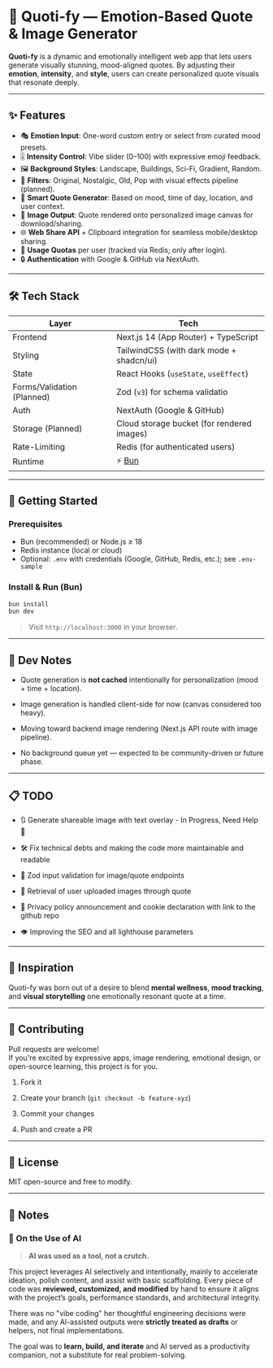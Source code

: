 # 🎨 Quoti-fy — Emotion-Based Quote & Image Generator

**Quoti-fy** is a dynamic and emotionally intelligent web app that lets users generate visually stunning, mood-aligned quotes. By adjusting their **emotion**, **intensity**, and **style**, users can create personalized quote visuals that resonate deeply.

---

## ✨ Features

- 🎭 **Emotion Input**: One-word custom entry or select from curated mood presets.
- 🎚️ **Intensity Control**: Vibe slider (0–100) with expressive emoji feedback.
- 🖼️ **Background Styles**: Landscape, Buildings, Sci-Fi, Gradient, Random.
- 🎨 **Filters**: Original, Nostalgic, Old, Pop with visual effects pipeline (planned).
- 🧠 **Smart Quote Generator**: Based on mood, time of day, location, and user context.
- 📸 **Image Output**: Quote rendered onto personalized image canvas for download/sharing.
- 🌐 **Web Share API** + Clipboard integration for seamless mobile/desktop sharing.
- 🧾 **Usage Quotas** per user (tracked via Redis; only after login).
- 🔒 **Authentication** with Google & GitHub via NextAuth.

---

## 🛠️ Tech Stack

| Layer                      | Tech                                       |
| -------------------------- | ------------------------------------------ |
| Frontend                   | Next.js 14 (App Router) + TypeScript       |
| Styling                    | TailwindCSS (with dark mode + shadcn/ui)   |
| State                      | React Hooks (`useState`, `useEffect`)      |
| Forms/Validation (Planned) | Zod (`v3`) for schema validatio            |
| Auth                       | NextAuth (Google & GitHub)                 |
| Storage (Planned)          | Cloud storage bucket (for rendered images) |
| Rate-Limiting              | Redis (for authenticated users)            |
| Runtime                    | ⚡️ [Bun](https://bun.sh/)                  |

---

## 🚀 Getting Started

### Prerequisites

- Bun (recommended) or Node.js ≥ 18
- Redis instance (local or cloud)
- Optional: `.env` with credentials (Google, GitHub, Redis, etc.); see `.env-sample`

### Install & Run (Bun)

```bash
bun install
bun dev
````

> Visit `http://localhost:3000` in your browser.

---

## 🧪 Dev Notes

- Quote generation is **not cached** intentionally for personalization (mood + time + location).

- Image generation is handled client-side for now (canvas considered too heavy).

- Moving toward backend image rendering (Next.js API route with image pipeline).

- No background queue yet — expected to be community-driven or future phase.

---

## 📋 TODO

- 🔃 Generate shareable image with text overlay - In Progress, Need Help 🥲

- 🛠️ Fix technical debts and making the code more maintainable and readable

- 🧪 Zod input validation for image/quote endpoints

- 🔄️ Retrieval of user uploaded images through quote

- 📝 Privacy policy announcement and cookie declaration with link to the github repo

- 👁️ Improving the SEO and all lighthouse parameters

---

## 🧠 Inspiration

Quoti-fy was born out of a desire to blend **mental wellness**, **mood tracking**, and **visual storytelling** one emotionally resonant quote at a time.

---

## 🤝 Contributing

Pull requests are welcome!  
If you're excited by expressive apps, image rendering, emotional design, or open-source learning, this project is for you.

1. Fork it

2. Create your branch (`git checkout -b feature-xyz`)

3. Commit your changes

4. Push and create a PR

---

## 📜 License

MIT  open-source and free to modify.

---

## 🔧 Notes

### 🤖 On the Use of AI

> **AI was used as a tool, not a crutch.**

This project leverages AI selectively and intentionally,  mainly to accelerate ideation, polish content, and assist with basic scaffolding. Every piece of code was **reviewed, customized, and modified** by hand to ensure it aligns with the project’s goals, performance standards, and architectural integrity.

There was no "vibe coding" her thoughtful engineering decisions were made, and any AI-assisted outputs were **strictly treated as drafts** or helpers, not final implementations.

The goal was to **learn, build, and iterate** and AI served as a productivity companion, not a substitute for real problem-solving.
